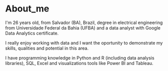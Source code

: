 # About_me
 
 I'm 26 years old, from Salvador (BA), Brazil, degree in electrical engineering from Universidade Federal da Bahia (UFBA) and a data analyst with Google Data Analytics certificate.

 I really enjoy working with data and I want the oportunity to demonstrate my skills, qualities and potential in this area.

 I have programming knowledge in Python and R (including data analysis libraries), SQL, Excel and visualizations tools like Power BI and Tableau.

